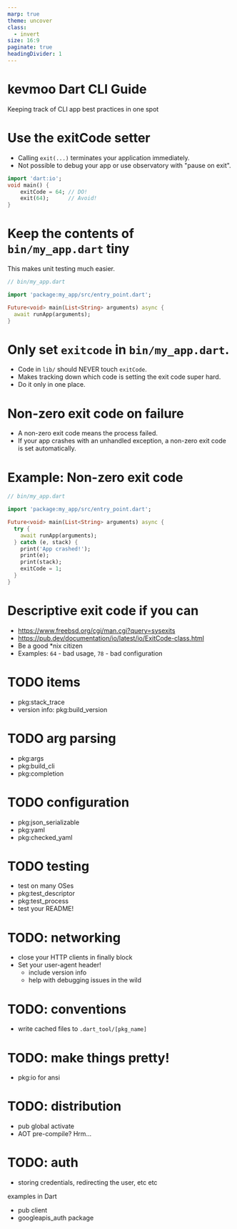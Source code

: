 ```yaml
---
marp: true
theme: uncover
class:
  - invert
size: 16:9
paginate: true
headingDivider: 1
---
```


# kevmoo Dart CLI Guide

Keeping track of CLI app best practices in one spot

# Use the exitCode setter

<!-- footer: kevmoo@ -->

- Calling `exit(...)` terminates your application immediately.
- Not possible to debug your app or use observatory with "pause on exit".

```dart
import 'dart:io';
void main() {
    exitCode = 64; // DO!
    exit(64);      // Avoid!
}
```

# Keep the contents of `bin/my_app.dart` tiny

This makes unit testing much easier.

```dart
// bin/my_app.dart

import 'package:my_app/src/entry_point.dart';

Future<void> main(List<String> arguments) async {
  await runApp(arguments);
}
```

# Only set `exitcode` in `bin/my_app.dart`.

- Code in `lib/` should NEVER touch `exitCode`.
- Makes tracking down which code is setting the exit code super hard.
- Do it only in one place.

# Non-zero exit code on failure

- A non-zero exit code means the process failed.
- If your app crashes with an unhandled exception, a non-zero exit code is set
  automatically.

# Example: Non-zero exit code

```dart
// bin/my_app.dart

import 'package:my_app/src/entry_point.dart';

Future<void> main(List<String> arguments) async {
  try {
    await runApp(arguments);
  } catch (e, stack) {
    print('App crashed!');
    print(e);
    print(stack);
    exitCode = 1;
  }
}
```

# Descriptive exit code if you can

- https://www.freebsd.org/cgi/man.cgi?query=sysexits
- https://pub.dev/documentation/io/latest/io/ExitCode-class.html
- Be a good \*nix citizen
- Examples: `64` - bad usage, `78` - bad configuration

# TODO items

- pkg:stack_trace
- version info: pkg:build_version

# TODO arg parsing

- pkg:args
- pkg:build_cli
- pkg:completion

# TODO configuration

- pkg:json_serializable
- pkg:yaml
- pkg:checked_yaml

# TODO testing

- test on many OSes
- pkg:test_descriptor
- pkg:test_process
- test your README!

# TODO: networking

- close your HTTP clients in finally block
- Set your user-agent header!
  - include version info
  - help with debugging issues in the wild

# TODO: conventions

- write cached files to `.dart_tool/[pkg_name]`

# TODO: make things pretty!

- pkg:io for ansi

# TODO: distribution

- pub global activate
- AOT pre-compile? Hrm...

# TODO: auth

- storing credentials, redirecting the user, etc etc

examples in Dart

- pub client
- googleapis_auth package
